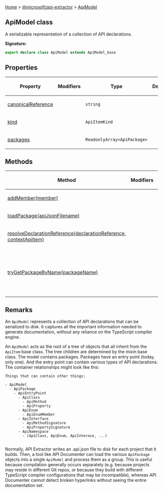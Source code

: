 [Home](./index) &gt; [@microsoft/api-extractor](./api-extractor.md) &gt; [ApiModel](./api-extractor.apimodel.md)

## ApiModel class

A serializable representation of a collection of API declarations.

<b>Signature:</b>

```typescript
export declare class ApiModel extends ApiModel_base 
```

## Properties

|  <p>Property</p> | <p>Modifiers</p> | <p>Type</p> | <p>Description</p> |
|  --- | --- | --- | --- |
|  <p>[canonicalReference](./api-extractor.apimodel.canonicalreference.md)</p> |  | <p>`string`</p> | <p></p> |
|  <p>[kind](./api-extractor.apimodel.kind.md)</p> |  | <p>`ApiItemKind`</p> | <p></p> |
|  <p>[packages](./api-extractor.apimodel.packages.md)</p> |  | <p>`ReadonlyArray<ApiPackage>`</p> |  |

## Methods

|  <p>Method</p> | <p>Modifiers</p> | <p>Description</p> |
|  --- | --- | --- |
|  <p>[addMember(member)](./api-extractor.apimodel.addmember.md)</p> |  | <p></p> |
|  <p>[loadPackage(apiJsonFilename)](./api-extractor.apimodel.loadpackage.md)</p> |  |  |
|  <p>[resolveDeclarationReference(declarationReference, contextApiItem)](./api-extractor.apimodel.resolvedeclarationreference.md)</p> |  |  |
|  <p>[tryGetPackageByName(packageName)](./api-extractor.apimodel.trygetpackagebyname.md)</p> |  | <p>Efficiently finds a package by the NPM package name.</p> |

## Remarks

An `ApiModel` represents a collection of API declarations that can be serialized to disk. It captures all the important information needed to generate documentation, without any reliance on the TypeScript compiler engine.

An `ApiModel` acts as the root of a tree of objects that all inherit from the `ApiItem` base class. The tree children are determined by the  mixin base class. The model contains packages. Packages have an entry point (today, only one). And the entry point can contain various types of API declarations. The container relationships might look like this:

```
Things that can contain other things:

- ApiModel
  - ApiPackage
    - ApiEntryPoint
      - ApiClass
        - ApiMethod
        - ApiProperty
      - ApiEnum
        - ApiEnumMember
      - ApiInterface
        - ApiMethodSignature
        - ApiPropertySignature
      - ApiNamespace
        - (ApiClass, ApiEnum, ApiInterace, ...)


```
Normally, API Extractor writes an .api.json file to disk for each project that it builds. Then, a tool like API Documenter can load the various `ApiPackage` objects into a single `ApiModel` and process them as a group. This is useful because compilation generally occurs separately (e.g. because projects may reside in different Git repos, or because they build with different TypeScript compiler configurations that may be incompatible), whereas API Documenter cannot detect broken hyperlinks without seeing the entire documentation set.

